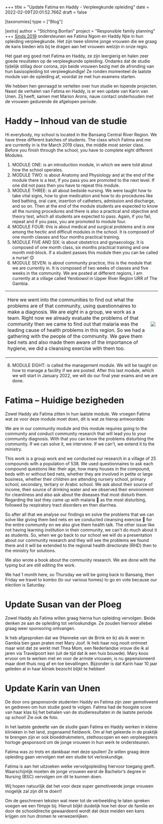 +++
title = "Update Fatima en Haddy - Verpleegkunde opleiding"
date = 2022-02-09T20:01:52.766Z
draft = false

[taxonomies]
type = ["Blog"]

[extra]
author = "Stichting Bonfari"
project = "Responsible family planning"
+++
[Sinds 2019](https://bonfari.net/projecten/responsible-family-planning/) ondersteunen we Fatima Ngom en Haddy Njie in hun opleiding verpleegkunde. Het zijn twee slimme jonge vrouwen die we graag de kans bieden iets bij te dragen aan het vrouwen welzijn in onze regio.

Het gaat erg goed met Fatima en Haddy, ze zijn leergierig en halen zeer goede resultaten op de verpleegkunde opleiding. Ondanks dat de studie tijdelijk stillag door corona, zijn beide vrouwen bezig met de afronding van hun basisopleiding tot verpleegkundige! Ze ronden momenteel de laatste module van de opleiding af, voordat ze met hun examens starten. 

We hebben hen gevraagd te vertellen over hun studie en lopende projecten. Naast de verhalen van Fatima en Haddy, is er een update van Karin van Unen. Zij heeft, samen met Marion Arons, nauw contact onderhouden met de vrouwen gedurende de afgelopen periode.<!-- more -->

# Haddy – Inhoud van de studie

Hi everybody, my school is located in the Bansang Central River Region. We have three different batches of students. The class which Fatima and me are currently in is the March 2019 class, the middle most senior class.
Before you finish through the school, you have to complete eight different Modules.

1. MODULE ONE: is an introduction module, in which we were told about how the school operates.
2. MODULE TWO: is about Anatomy and Physiology and at the end of the module there is a test, if you pass you are promoted to the next level. If one did not pass then you have to repeat this module. 
3. MODULE THREE: is all about bedside nursing. We were taught how to take vital signs, how to give medication and how to do procedures like bed bathing, oral care, insertion of catheters, admission and discharge, and so on. Then at the end of the module students are expected to know all the nursing procedures and there is also a practical and objective and theory test, which all students are expected to pass. Again, if you fail, repeat and if you pass, you are promoted to module four. 
4. MODULE FOUR: this is about medical and surgical problems and is one among the hectic and difficult modules in the school. It is composed of one month classes and four months practical training.
5. MODULE FIVE AND SIX: is about obstetrics and gynaecology. It is composed of one month class, six months practical training and one month mid-block. If a student passes this module then you can be called a nurse! 😊
6. MODULE SEVEN: is about community practice, this is the module that we are currently in. It is composed of two weeks of classes and five weeks in the community. We are posted at different regions, I am currently at a village called Yerobowol in Upper River Region URR of The Gambia.

<table>

<td>

Here we went into the communities to find out what the problems are of that community, using questionnaires to make a diagnosis. We are eight in a group, we work as a team. Right now we already evaluate the problems of that community then we came to find out that malaria was the leading cause of health problems in this region. So we had a gathering with the people of the community. We gave them bed nets and also made them aware of the importance of hygiene, we did a cleansing exercise with them too.

</td>

<td>

![](https://res.cloudinary.com/bonfari/image/upload/c_thumb,w_200,g_face/c_fill,f_auto,q_auto,w_768/v1644437720/blog/Haddy.jpg)

</td>

</table>

8. MODULE EIGHT: is called the management module. We will be taught on how to manage a facility if we are posted.
   After this last module, which we will start in January 2022, we will do our final year exams and we are done. 

# Fatima – Huidige bezigheden

Zowel Haddy als Fatima zitten in hun laatste module. We vroegen Fatima wat ze voor deze module moet doen, dit is wat ze hierop antwoordde:

We are in our community module and this module requires going to the community and conduct community research that will lead you to your community diagnosis. With that you can know the problems disturbing the community. If we can solve it, we intervene. If we can't, we extend it to the ministry. 

This work is a group work and we conducted our research in a village of 25 compounds with a population of 538. We used questionnaires to ask each compound questions like: their age, how many houses in the compound, beds with or without bed nets, whether they are involved in petite or large business, whether their children are attending nursery school, primary school, secondary, tertiary or Arabic school. We ask about their source of income, their source of drinking water and we observed their environment for cleanliness and also ask about the diseases that most disturb them. Regarding the last they came up with malaria 🦟 as the most disturbing, followed by respiratory tract disorders en then diarrhea. 

So after all that we analyse our findings en solve the problems that we can solve like giving them bed nets en we conducted cleansing exercise 🧹 for the entire community en we also give them health talk. The other issue like not having learning institution in their community, we can't do much about it as students. So, when we go back to our school we will do a presentation about our community research and they will see the problems we found there and it will be extended to the regional health directorate (RHD) then to the ministry for solutions.

We also wrote a book about the community research. We are done with the typing but are still editing the work.

We had 1 month here, so Thursday we will be going back to Bansang, then Friday we travel to kombo (to our various homes) to go en vote because our election is Saturday.

# Update Susan van der Ploeg

Zowel Haddy als Fatima willen graag hierna hun opleiding vervolgen. Beide denken ze aan de opleiding tot verloskundige. Ze zouden hiervoor allebei graag weer sponsoring ontvangen.

Ik heb afgesproken dat we (Hanneke van de Brink en ik) als ik weer in Gambia ben gaan praten met Mary Joof. Ik heb haar nog nooit ontmoet maar wist dat ze werkt met Thea Mom, een Nederlandse vrouw die ik al jaren via Travelpoort ken (uit de tijd dat ik een huis bouwde). Mary koos ervoor om te werken met en voor de armste vrouwen, is nu gepensioneerd maar doet thuis nog af en toe bevallingen. Bijzonder is dat Karin haar 10 jaar geleden al in haar kliniek bezocht blijkt te hebben!

# Update Karin van Unen

De door ons gesponsorde studenten Haddy en Fatima zijn zeer gemotiveerd en gedreven om hun studie goed te volgen.  Fatima had de hoogste score van haar klas bij het behalen van de studieresultaten in de laatste periode op school! Zie ook de foto.

In het laatste gedeelte van de studie gaan Fatima en Haddy werken in kleine klinieken in het land, zogenaamd fieldwork. Om al het geleerde in de praktijk te brengen zijn er ook bloeddrukmeters, stethoscopen en een verpleegsters horloge gesponsord om de jonge vrouwen in hun werk te ondersteunen. 

Fatima was zo trots en dankbaar met deze spullen! Ze willen graag deze opleiding gaan vervolgen met een studie tot verloskundige. 

Fatima is aan het uitzoeken welke vervolgopleiding hiervoor toegang geeft. Waarschijnlijk moeten de jonge vrouwen eerst de Bachelor’s degree in Nursing (BSC) vervolgen om dit te kunnen doen. 

Wij hopen natuurlijk dat het voor deze super gemotiveerde jonge vrouwen mogelijk zal zijn dit te doen!! 

Om de geschreven teksten wat meer tot de verbeelding te laten spreken voegen we een filmpje bij. Hieruit blijkt duidelijk hoe het door de familie en door de schooldirectie gewaardeerd wordt dat deze meiden een kans krijgen om hun dromen te verwezenlijken.